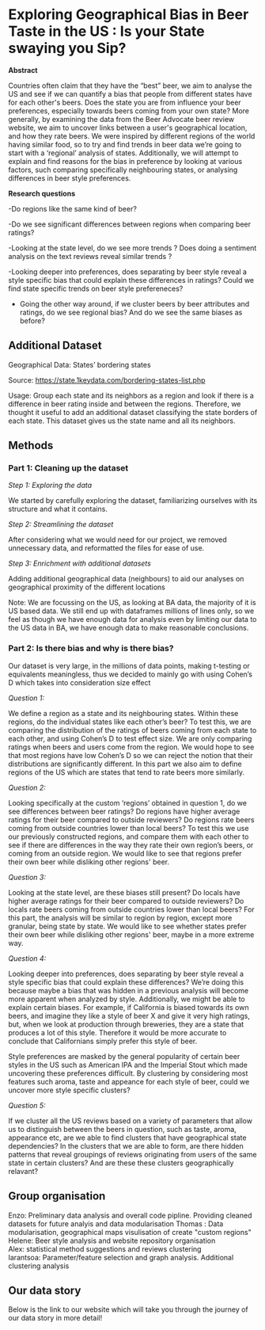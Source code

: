 # Exploring Geographical Bias in Beer Taste in the US : Is your State swaying you Sip?

**Abstract**

Countries often claim that they have the “best” beer, we aim to analyse the US and see if we can quantify a bias that people from different states have for each other's beers. Does the state you are from influence your beer preferences, especially towards beers coming from your own state? More generally, by examining the data from the Beer Advocate beer review website, we aim to uncover links between a user's geographical location, and how they rate beers. We were inspired by different regions of the world having similar food, so to try and find trends in beer data we’re going to start with a ‘regional’ analysis of states. Additionally, we will attempt to explain and find reasons for the bias in preference by looking at various factors, such comparing specifically neighbouring states, or analysing differences in beer style preferences.


**Research questions**

-Do regions like the same kind of beer?

-Do we see significant differences between regions when comparing beer ratings?

-Looking at the state level, do we see more trends ? Does doing a sentiment analysis on the text reviews reveal similar trends ?

-Looking deeper into preferences, does separating by beer style reveal a style specific bias that could explain these differences in ratings? Could we find state specific trends on beer style prefereneces?

- Going the other way around, if we cluster beers by beer attributes and ratings, do we see regional bias? And do we see the same biases as before?

## Additional Dataset

Geographical Data: States’ bordering states

Source: https://state.1keydata.com/bordering-states-list.php

Usage: Group each state and its neighbors as a region and look if there is a difference in beer rating inside and between the regions. Therefore, we thought it useful to add an additional dataset classifying the state borders of each state. This dataset gives us the state name and all its neighbors.

## Methods

### Part 1: Cleaning up the dataset

*Step 1: Exploring the data*

We started by carefully exploring the dataset, familiarizing ourselves with its structure and what it contains.

*Step 2: Streamlining the dataset*

After considering what we would need for our project, we removed unnecessary data, and reformatted the files for ease of use.

*Step 3: Enrichment with additional datasets*

Adding additional geographical data (neighbours) to aid our analyses on geographical proximity of the different locations

Note: We are focussing on the US, as looking at BA data, the majority of it is US based data. We still end up with dataframes millions of lines only, so we feel as though we have enough data for analysis even by limiting our data to the US data in BA, we have enough data to make reasonable conclusions. 

### Part 2: Is there bias and why is there bias?

Our dataset is very large, in the millions of data points, making t-testing or equivalents meaningless, thus we decided to mainly go with using Cohen’s D which takes into consideration size effect

*Question 1:*

We define a region as a state and its neighbouring states. Within these regions, do the individual states like each other’s beer? To test this, we are comparing the distribution of the ratings of beers coming from each state to each other, and using Cohen’s D to test effect size. We are only comparing ratings when beers and users come from the region. We would hope to see that most regions have  low Cohen’s D so we can reject the notion that their distributions are significantly different. In this part we also aim to define regions of the US which are states that tend to rate beers more similarly.

*Question 2:*

Looking specifically at the custom ‘regions’ obtained in question 1, do we see differences between beer ratings? Do regions have higher average ratings for their beer compared to outside reviewers? Do regions rate beers coming from outside countries lower than local beers? To test this we use our previously constructed regions, and compare them with each other to see if there are differences in the way they rate their own region’s beers, or coming from an outside region. We would like to see that regions prefer their own beer while disliking other regions' beer.

*Question 3:*

Looking at the state level, are these biases still present? Do locals have higher average ratings for their beer compared to outside reviewers? Do locals rate beers coming from outside countries lower than local beers? For this part, the analysis will be similar to region by region, except more granular, being state by state. We would like to see whether states prefer their own beer while disliking other regions' beer, maybe in a more extreme way.

*Question 4:*

Looking deeper into preferences, does separating by beer style reveal a style specific bias that could explain these differences? We’re doing this because maybe a bias that was hidden in a previous analysis will become more apparent when analyzed by style. Additionally, we might be able to explain certain biases. For example, if California is biased towards its own beers, and imagine they like a style of beer X and give it very high ratings, but, when we look at production through breweries, they are a state that produces a lot of this style. Therefore it would be more accurate to conclude that Californians simply prefer this style of beer.

Style preferences are masked by the general popularity of certain beer styles in the US such as American IPA and the Imperial Stout which made uncovering these preferences difficult. By clustering by considering most features such aroma, taste and appeance for each style of beer, could we uncover more style specific clusters?

*Question 5:*

If we cluster all the US reviews based on a variety of parameters that allow us to distinguish between the beers in question, such as taste, aroma, appearance etc, are we able to find clusters that have geographical state dependencies? In the clusters that we are able to form, are there hidden patterns that reveal groupings of reviews originating from users of the same state in certain clusters? And are these these clusters geographically relavant?  



## Group organisation
Enzo: Preliminary data analysis and overall code pipline. Providing cleaned datasets for future analyis and data modularisation
Thomas : Data modularisation, geographical maps visulisation of create "custom regions"  
Helene: Beer style analysis and website repository organisation  
Alex: statistical method suggestions and reviews clustering  
Iarantsoa: Parameter/feature selection and graph analysis. Additional clustering analysis  


## Our data story
Below is the link to our website which will take you through the journey of our data story in more detail!


